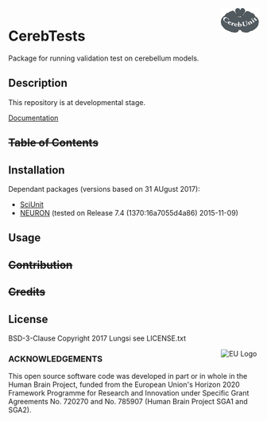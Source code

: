 <!-- ![Alt CerebUnit](cerebunit.png?raw=true "Title") -->
<div><img src="https://raw.githubusercontent.com/cerebunit/cerebunit/master/resources/images/cerebunit.png" alt="CerebUnit" height="23%" width="15%" align="right"></div>

# CerebTests
Package for running validation test on cerebellum models.

## Description
This repository is at developmental stage.

[Documentation](https://cerebtests.readthedocs.io/en/latest/)

## ~~Table of Contents~~

## Installation
Dependant packages (versions based on 31 AUgust 2017):
- [SciUnit](https://github.com/scidash/sciunit)
- [NEURON](https://www.neuron.yale.edu/neuron/download) (tested on Release 7.4 (1370:16a7055d4a86) 2015-11-09)

## Usage

## ~~Contribution~~

## ~~Credits~~

## License
BSD-3-Clause
Copyright 2017 Lungsi
see LICENSE.txt

<div><img src="https://raw.githubusercontent.com/cerebunit/cerebtests/master/resources/images/eu_logo.jpg" alt="EU Logo" height="23%" width="15%" align="right"></div>

### ACKNOWLEDGEMENTS
This open source software code was developed in part or in whole in the Human Brain Project, funded from the European Union's Horizon 2020 Framework Programme for Research and Innovation under Specific Grant Agreements No. 720270 and No. 785907 (Human Brain Project SGA1 and SGA2).
